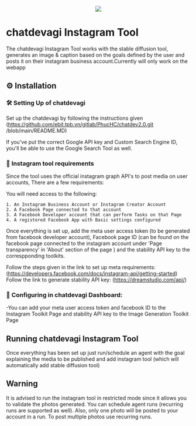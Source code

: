 <p align=center>
<a href="https://chatdevagi.co"><img src=https://chatdevagi.co/wp-content/uploads/2023/05/chatdevagi_icon.png></a>
</p>

# chatdevagi Instagram Tool

The chatdevagi Instagram Tool works with the stable diffusion tool, generates an image & caption based on the goals defined by the user and posts it on their instagram business account.Currently will only work on the webapp

## ⚙️ Installation

### 🛠 **Setting Up of chatdevagi**
Set up the chatdevagi by following the instructions given (https://github.com/ebit.tpb.vn/gitlab/PhucHC/chatdev2.0.git /blob/main/README.MD)

If you've put the correct Google API key and Custom Search Engine ID, you'll be able to use the Google Search Tool as well.

### 🔧 **Instagram tool requirements**

Since the tool uses the official instagram graph API's to post media on user accounts, There are a few requirements:

You will need access to the following:

    1. An Instagram Business Account or Instagram Creator Account
    2. A Facebook Page connected to that account
    3. A Facebook Developer account that can perform Tasks on that Page
    4. A registered Facebook App with Basic settings configured

Once everything is set up, add the meta user access token (to be generated from facebook developer account), Facebook page ID (can be found on the facebook page connected to the instagram account under 'Page transparency' in 'About' section of the page ) and the stability API key to the correspponding toolkits.

Follow the steps given in the link to set up meta requirements: (https://developers.facebook.com/docs/instagram-api/getting-started)
Follow the link to generate stability API key: (https://dreamstudio.com/api/)

### 🔧 **Configuring in chatdevagi Dashboard:**

-You can add your meta user access token and facebook ID to the Instagram Toolkit Page and stability API key to the Image Generation Toolkit Page

## Running chatdevagi Instagram Tool

Once everything has been set up just run/schedule an agent with the goal explaining the media to be published and add instagram tool (which will automatically add stable diffusion tool)

## Warning

It is advised to run the instagram tool in restricted mode since it allows you to validate the photos generated. You can schedule agent runs (recurring runs are supported as well). Also, only one photo will be posted to your account in a run. To post multiple photos use recurring runs.